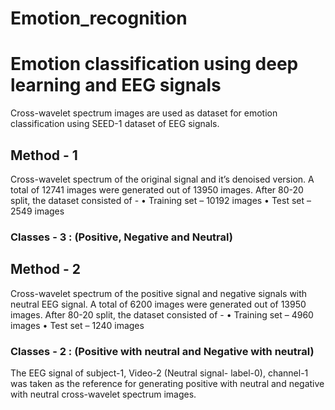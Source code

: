 # Emotion_recognition
# Emotion classification using deep learning and EEG signals

Cross-wavelet spectrum images are used as dataset for emotion classification using 
SEED-1 dataset of EEG signals.

## Method - 1
Cross-wavelet spectrum of the original signal and it’s denoised version. A total of 12741 images were generated out of 13950 images.
 After 80-20 split, the dataset consisted of -
•	Training set – 10192 images
•	Test set – 2549 images
### Classes - 3 : (Positive, Negative and Neutral)


## Method - 2
Cross-wavelet spectrum of the positive signal and negative signals with neutral EEG signal. A total of 6200 images were generated out of 13950 images. After 80-20 split, the dataset consisted of -
•	Training set – 4960 images
•	Test set – 1240 images
### Classes - 2 : (Positive with neutral and Negative with neutral)

 The EEG signal of subject-1, Video-2 (Neutral signal- label-0), channel-1 was taken as the reference for generating positive with neutral and negative with neutral cross-wavelet spectrum images. 
